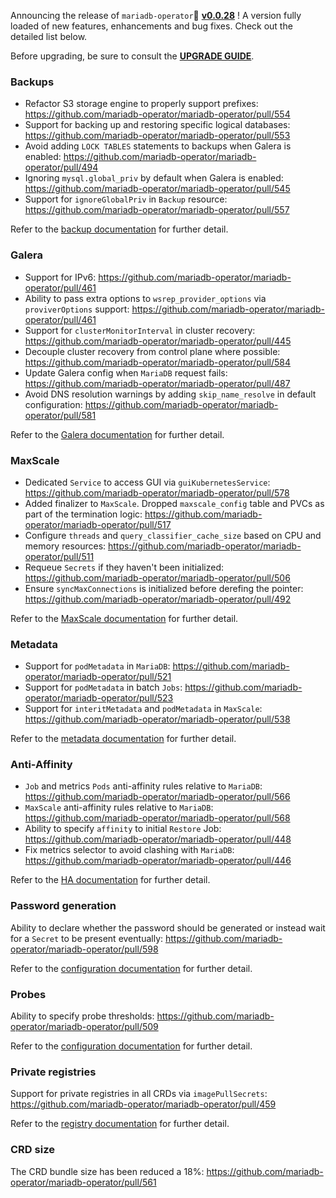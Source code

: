 Announcing the release of `mariadb-operator`🦭 __[v0.0.28](https://github.com/mariadb-operator/mariadb-operator/releases/tag/v0.0.28)__ ! A version fully loaded of new features, enhancements and bug fixes. Check out the detailed list below.

Before upgrading, be sure to consult the __[UPGRADE GUIDE](https://github.com/mariadb-operator/mariadb-operator/blob/main/docs/UPGRADE_v0.0.28.md)__.

### Backups
- Refactor S3 storage engine to properly support prefixes: https://github.com/mariadb-operator/mariadb-operator/pull/554
- Support for backing up and restoring specific logical databases: https://github.com/mariadb-operator/mariadb-operator/pull/553
- Avoid adding `LOCK TABLES` statements to backups when Galera is enabled: https://github.com/mariadb-operator/mariadb-operator/pull/494
- Ignoring `mysql.global_priv` by default when Galera is enabled: https://github.com/mariadb-operator/mariadb-operator/pull/545
- Support for `ignoreGlobalPriv` in `Backup` resource: https://github.com/mariadb-operator/mariadb-operator/pull/557

Refer to the [backup documentation](https://github.com/mariadb-operator/mariadb-operator/blob/main/docs/BACKUP.md) for further detail.

### Galera
- Support for IPv6: https://github.com/mariadb-operator/mariadb-operator/pull/461
- Ability to pass extra options to `wsrep_provider_options` via `proviverOptions` support: https://github.com/mariadb-operator/mariadb-operator/pull/461
- Support for `clusterMonitorInterval` in cluster recovery: https://github.com/mariadb-operator/mariadb-operator/pull/445
- Decouple cluster recovery from control plane where possible: https://github.com/mariadb-operator/mariadb-operator/pull/584
- Update Galera config when `MariaDB` request fails: https://github.com/mariadb-operator/mariadb-operator/pull/487
- Avoid DNS resolution warnings by adding `skip_name_resolve` in default configuration: https://github.com/mariadb-operator/mariadb-operator/pull/581

Refer to the [Galera documentation](https://github.com/mariadb-operator/mariadb-operator/blob/main/docs/GALERA.md) for further detail.

### MaxScale
- Dedicated `Service` to access GUI via `guiKubernetesService`: https://github.com/mariadb-operator/mariadb-operator/pull/578
- Added finalizer to `MaxScale`. Dropped `maxscale_config` table and PVCs as part of the termination logic: https://github.com/mariadb-operator/mariadb-operator/pull/517
- Configure `threads` and `query_classifier_cache_size` based on CPU and memory resources: https://github.com/mariadb-operator/mariadb-operator/pull/511
- Requeue `Secrets` if they haven't been initialized: https://github.com/mariadb-operator/mariadb-operator/pull/506
- Ensure `syncMaxConnections` is initialized before derefing the pointer: https://github.com/mariadb-operator/mariadb-operator/pull/492

Refer to the [MaxScale documentation](https://github.com/mariadb-operator/mariadb-operator/blob/main/docs/MAXSCALE.md) for further detail.

### Metadata
- Support for `podMetadata` in `MariaDB`: https://github.com/mariadb-operator/mariadb-operator/pull/521
- Support for `podMetadata` in batch `Jobs`: https://github.com/mariadb-operator/mariadb-operator/pull/523
- Support for `interitMetadata` and `podMetadata` in `MaxScale`: https://github.com/mariadb-operator/mariadb-operator/pull/538

Refer to the [metadata documentation](https://github.com/mariadb-operator/mariadb-operator/blob/main/docs/METADATA.md) for further detail.

### Anti-Affinity
- `Job` and metrics `Pods` anti-affinity rules relative to `MariaDB`: https://github.com/mariadb-operator/mariadb-operator/pull/566
- `MaxScale` anti-affinity rules relative to `MariaDB`: https://github.com/mariadb-operator/mariadb-operator/pull/568
- Ability to specify `affinity` to initial `Restore` Job: https://github.com/mariadb-operator/mariadb-operator/pull/448
- Fix metrics selector to avoid clashing with `MariaDB`: https://github.com/mariadb-operator/mariadb-operator/pull/446

Refer to the [HA documentation](https://github.com/mariadb-operator/mariadb-operator/blob/main/docs/HA.md#pod-anti-affinity) for further detail.

### Password generation

Ability to declare whether the password should be generated or instead wait for a `Secret` to be present eventually: https://github.com/mariadb-operator/mariadb-operator/pull/598

Refer to the [configuration documentation](https://github.com/mariadb-operator/mariadb-operator/blob/main/docs/CONFIGURATION.md#passwords) for further detail.

### Probes

Ability to specify probe thresholds: https://github.com/mariadb-operator/mariadb-operator/pull/509

Refer to the [configuration documentation](https://github.com/mariadb-operator/mariadb-operator/blob/main/docs/CONFIGURATION.md#probes) for further detail.

### Private registries

Support for private registries in all CRDs via `imagePullSecrets`: https://github.com/mariadb-operator/mariadb-operator/pull/459

Refer to the [registry documentation](https://github.com/mariadb-operator/mariadb-operator/blob/main/docs/REGISTRY.md) for further detail.

### CRD size

The CRD bundle size has been reduced a 18%: https://github.com/mariadb-operator/mariadb-operator/pull/561